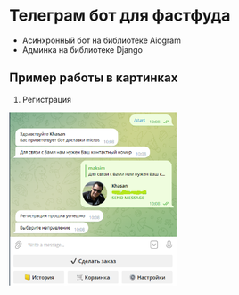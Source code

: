 # Телеграм бот для фастфуда
* Асинхронный бот на библиотеке Aiogram
* Админка на библиотеке Django

## Пример работы в картинках
1) Регистрация



<img src="https://github.com/khasan0330/Aiogram_DjangoForAmin/blob/main/example/01.png" width="300">